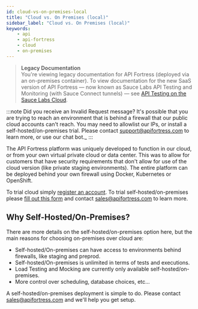 ```yaml
---
id: cloud-vs-on-premises-local
title: "Cloud vs. On Premises (local)"
sidebar_label: "Cloud vs. On Premises (local)"
keywords:
    - api
    - api-fortress
    - cloud
    - on-premises
---
```


<head>
  <meta name="robots" content="noindex" />
</head>

>**Legacy Documentation**<br/>You're viewing legacy documentation for API Fortress (deployed via an on-premises container). To view documentation for the new SaaS version of API Fortress &#8212; now known as Sauce Labs API Testing and Monitoring (with Sauce Connect tunnels) &#8212; see [API Testing on the Sauce Labs Cloud](/api-testing/).

:::note
Did you receive an Invalid Request message? It's possible that you are trying to reach an environment that is behind a firewall that our public cloud accounts can't reach. You may need to allowlist our IPs, or install a self-hosted/on-premises trial. Please contact support@apifortress.com to learn more, or use our chat bot._
:::

The API Fortress platform was uniquely developed to function in our cloud, or from your own virtual private cloud or data center. This was to allow for customers that have security requirements that don't allow for use of the cloud version (like private staging environments). The entire platform can be deployed behind your own firewall using Docker, Kubernetes or OpenShift.

To trial cloud simply [register an account](http://apifortress.com/register). To trial self-hosted/on-premises please [fill out this form](https://apifortress.com/doc/on-premises-questionnaire/) and contact sales@apifortress.com to learn more.

## Why Self-Hosted/On-Premises?

There are more details on the self-hosted/on-premises option here, but the main reasons for choosing on-premises over cloud are:

- Self-hosted/On-premises can have access to environments behind firewalls, like staging and preprod.
- Self-hosted/On-premises is unlimited in terms of tests and executions.
- Load Testing and Mocking are currently only available self-hosted/on-premises.
- More control over scheduling, database choices, etc...

A self-hosted/on-premises deployment is simple to do. Please contact sales@apifortress.com and we'll help you get setup.
